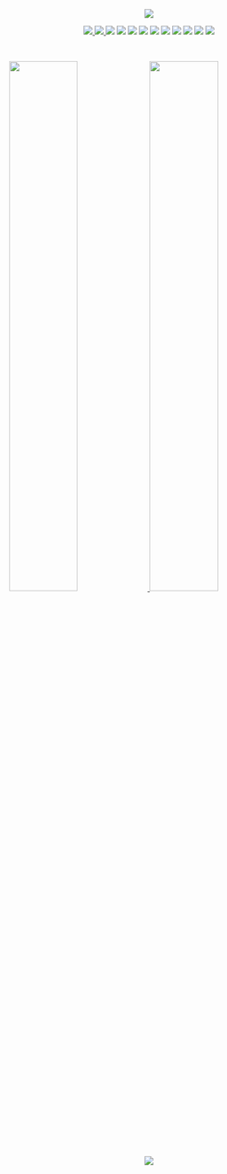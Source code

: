 <div align="center">
  <img src ="https://capsule-render.vercel.app/api?type=waving&color=auto&height=160&section=header&text=Jihoo&fontSize=50"/> 
  </div>

<p>
<div align="center">
  <a href="https://j1h00.github.io/jihoo/">
    <img src ="http://img.shields.io/badge/-MyPortfolio-black?style=flat-square/"/> 
  </a>
    <a href="https://velog.io/@j1h00">
    <img src ="https://img.shields.io/badge/Velog-20C997.svg?&style=flat-square&logo=Velog&logoColor=white"/> 
  </a>
<img src ="https://img.shields.io/badge/Python-3776AB.svg?&style=flat-square&logo=Python&logoColor=white"/> 
<img src="https://img.shields.io/badge/html-E34F26?style=flat-square&logo=html5&logoColor=white">
<img src="https://img.shields.io/badge/css-1572B6?style=flat-square&logo=css3&logoColor=white">
<img src="https://img.shields.io/badge/javascript-F7DF1E?style=flat-square&logo=javascript&logoColor=black">
<img src="https://img.shields.io/badge/-Vue-4fc08d?style=flat&logo=Vue.js&logoColor=fff">
<img src="https://img.shields.io/badge/react-61DAFB?style=flat-square&logo=react&logoColor=black">
<img src="https://img.shields.io/badge/-Next-000000?style=flat&logo=nextdotjs&logoColor=fff">
<img src="https://img.shields.io/badge/linux-FCC624?style=flat-square&logo=linux&logoColor=black">
<img src="https://img.shields.io/badge/JAVA-007396?style=flat-square&logo=java&logoColor=white">
<img src="https://img.shields.io/badge/mysql-4479A1?style=flat-square&logo=mysql&logoColor=white">
</div>
</p>

<br/>
<p align="left">
  <a href="https://github.com/j1h00/TIL_public">
    <img width="49.5%" src="https://github-readme-stats.vercel.app/api?username=j1h00&show_icons=true&theme=radical&hide_border=true" />
    <img width="49.5%" src="https://github-readme-streak-stats.herokuapp.com/?user=j1h00&theme=radical&hide_border=true" />
  </a>
</p>
<br>

<p align="center">
  <a href="https://solved.ac/profile/j1h00">
    <img src="http://mazassumnida.wtf/api/generate_badge?boj=j1h00" />
  </a>
</p>

<!--


```python
class J1h00():
    
  def __init__(self):
    self.name = "J1h00 Park";
    self.username = "J1h00";
    self.location = "Seoul, Korea";
    self.web = "https://abhigyantrips.dev";
  
  def __str__(self):
    return self.name
if __name__ == '__main__':
    me = J1h00()
```
-->
